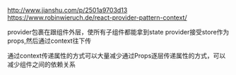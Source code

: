 http://www.jianshu.com/p/2501a9703d13
https://www.robinwieruch.de/react-provider-pattern-context/

provider包裹在跟组件外层，使所有子组件都能拿到state
provider接受store作为props,然后通过context往下传


通过context传递属性的方式可以大量减少通过Props逐层传递属性的方式，可以减少组件之间的依赖关系